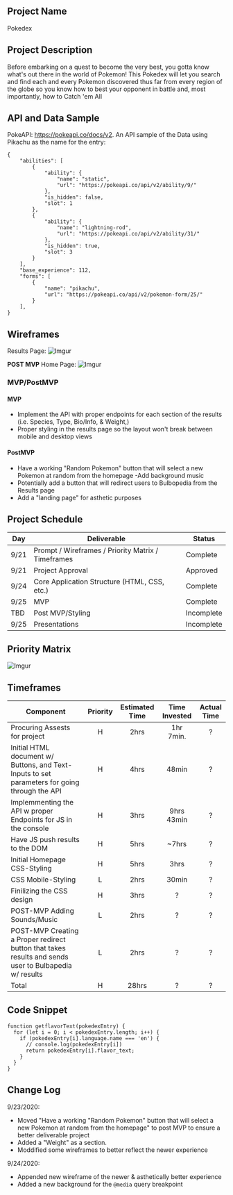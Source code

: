 ## Project Name

Pokedex

## Project Description

Before embarking on a quest to become the very best, you gotta know what's out there in the world of Pokemon! This Pokedex will let you search and find each and every Pokemon discovered thus far from every region of the globe so you know how to best your opponent in battle and, most importantly, how to Catch 'em All

## API and Data Sample

PokeAPI: https://pokeapi.co/docs/v2. An API sample of the Data using Pikachu as the name for the entry:
```
{
    "abilities": [
        {
            "ability": {
                "name": "static",
                "url": "https://pokeapi.co/api/v2/ability/9/"
            },
            "is_hidden": false,
            "slot": 1
        },
        {
            "ability": {
                "name": "lightning-rod",
                "url": "https://pokeapi.co/api/v2/ability/31/"
            },
            "is_hidden": true,
            "slot": 3
        }
    ],
    "base_experience": 112,
    "forms": [
        {
            "name": "pikachu",
            "url": "https://pokeapi.co/api/v2/pokemon-form/25/"
        }
    ],
}
```

## Wireframes

Results Page:
![Imgur](https://i.imgur.com/h8aB1F9.png)

**POST MVP**
Home Page:
![Imgur](https://i.imgur.com/U8kQjqX.png)

### MVP/PostMVP 

#### MVP 

- Implement the API with proper endpoints for each section of the results (i.e. Species, Type, Bio/Info, & Weight,)
- Proper styling in the results page so the layout won't break between mobile and desktop views  


#### PostMVP  

- Have a working "Random Pokemon" button that will select a new Pokemon at random from the homepage
-Add background music
- Potentially add a button that will redirect users to Bulbopedia from the Results page
- Add a "landing page" for asthetic purposes

## Project Schedule

|  Day | Deliverable | Status
|---|---| ---|
|9/21| Prompt / Wireframes / Priority Matrix / Timeframes | Complete
|9/21| Project Approval | Approved
|9/24| Core Application Structure (HTML, CSS, etc.) | Complete
|9/25| MVP | Complete
|TBD| Post MVP/Styling | Incomplete
|9/25| Presentations | Incomplete

## Priority Matrix

![Imgur](https://i.imgur.com/PgV0QDX.png)

## Timeframes

| Component | Priority | Estimated Time | Time Invested | Actual Time |
| --- | :---: |  :---: | :---: | :---: |
| Procuring Assests for project| H | 2hrs| 1hr 7min. | ? |
| Initial HTML document w/ Buttons, and Text-Inputs to set parameters for going through the API| H | 4hrs| 48min | ? |
| Implemmenting the API w proper Endpoints for JS in the console| H | 3hrs| 9hrs 43min| ? |
| Have JS push results to the DOM| H | 5hrs| ~7hrs | ? |
| Initial Homepage CSS-Styling | H | 5hrs| 3hrs | ? |
| CSS Mobile-Styling | L | 2hrs| 30min | ? |
| Finilizing the CSS design| H | 3hrs| ? | ? |
| POST-MVP Adding Sounds/Music | L | 2hrs| ? | ? |
| POST-MVP Creating a Proper redirect button that takes results and sends user to Bulbapedia w/ results  | L | 2hrs| ? | ? |
| Total | H | 28hrs| ? | ? |

## Code Snippet
```
function getflavorText(pokedexEntry) {
  for (let i = 0; i < pokedexEntry.length; i++) {
    if (pokedexEntry[i].language.name === 'en') {
      // console.log(pokedexEntry[i])
      return pokedexEntry[i].flavor_text;
    }
  }
}
```


## Change Log

 9/23/2020: 
 - Moved "Have a working "Random Pokemon" button that will select a new Pokemon at random from the homepage" to post MVP to ensure a better deliverable project
 - Added a "Weight" as a section. 
 - Moddified some wireframes to better reflect the newer experience 

 9/24/2020:
 - Appended new wireframe of the newer & asthetically better experience
 - Added a new background for the `@media` query breakpoint 